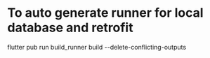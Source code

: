 # To auto generate runner for local database and retrofit

flutter pub run build_runner build --delete-conflicting-outputs
